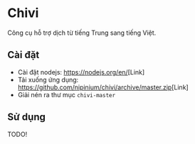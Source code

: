 # Chivi

Công cụ hỗ trợ dịch từ tiếng Trung sang tiếng Việt.

## Cài đặt

-   Cài đặt nodejs: <https://nodejs.org/en/>[Link]
-   Tải xuống ứng dụng: <https://github.com/nipinium/chivi/archive/master.zip>[Link]
-   Giải nén ra thư mục `chivi-master`

## Sử dụng

TODO!
